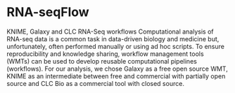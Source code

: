 # RNA-seqFlow
KNIME, Galaxy and CLC RNA-Seq workflows 
Computational analysis of RNA-seq data is a common task in data-driven biology and medicine but, unfortunately, often performed manually or using ad hoc scripts. To ensure reproducibility and knowledge sharing, workflow management tools (WMTs) can be used to develop reusable computational pipelines (workflows). For our analysis, we chose Galaxy as a free open source WMT, KNIME as an intermediate between free and commercial with partially open source and CLC Bio as a commercial tool with closed source.
